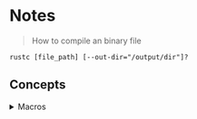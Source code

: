 # Notes

> How to compile an binary file

`rustc [file_path] [--out-dir="/output/dir"]?`

## Concepts
<details>
<summary>Macros</summary>
Rust provides a powerful macro system that allows metaprogramming. As you've seen in previous chapters, macros look like functions, except that their name ends with a bang !, but instead of generating a function call, macros are expanded into source code that gets compiled with the rest of the program. However, unlike macros in C and other languages, Rust macros are expanded into abstract syntax trees, rather than string preprocessing, so you don't get unexpected precedence bugs.

> So why are macros useful?

- Don't repeat yourself. There are many cases where you may need similar functionality in multiple places but with different types. Often, writing a macro is a useful way to avoid repeating code. (More on this later)

- Domain-specific languages. Macros allow you to define special syntax for a specific purpose. (More on this later)

- Variadic interfaces. Sometimes you want to define an interface that takes a variable number of arguments. An example is println! which could take any number of arguments, depending on the format string!. (More on this later)

Example:

```rust
// This is a simple macro named `say_hello`.
macro_rules! say_hello {
    // `()` indicates that the macro takes no argument.
    () => {
        // The macro will expand into the contents of this block.
        println!("Hello!");
    };
}

fn main() {
    // This call will expand into `println!("Hello");`
    say_hello!()
}
```
</details>
